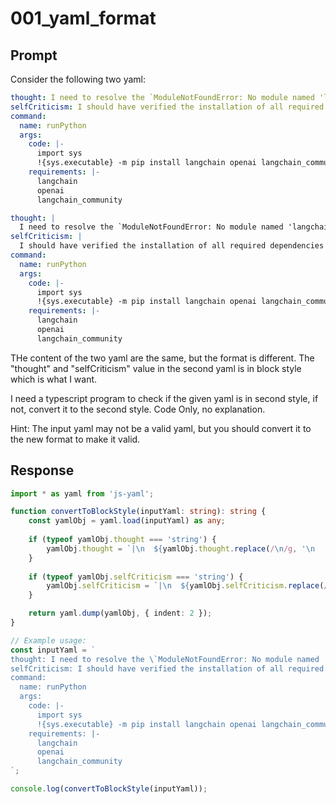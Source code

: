 # 001_yaml_format

## Prompt

Consider the following two yaml:

```yaml
thought: I need to resolve the `ModuleNotFoundError: No module named 'langchain_community'` error by ensuring that all necessary dependencies are correctly installed.
selfCriticism: I should have verified the installation of all required dependencies before running the code.
command:
  name: runPython
  args:
    code: |-
      import sys
      !{sys.executable} -m pip install langchain openai langchain_community
    requirements: |-
      langchain
      openai
      langchain_community
```

```yaml
thought: |
  I need to resolve the `ModuleNotFoundError: No module named 'langchain_community'` error by ensuring that all necessary dependencies are correctly installed.
selfCriticism: |
  I should have verified the installation of all required dependencies before running the code.
command:
  name: runPython
  args:
    code: |-
      import sys
      !{sys.executable} -m pip install langchain openai langchain_community
    requirements: |-
      langchain
      openai
      langchain_community
```

THe content of the two yaml are the same, but the format is different. The "thought" and "selfCriticism" value in the second yaml is in block style which is what I want. 

I need a typescript program to check if the given yaml is in second style, if not, convert it to the second style. Code Only, no explanation.

Hint: The input yaml may not be a valid yaml, but you should convert it to the new format to make it valid.

## Response

```typescript
import * as yaml from 'js-yaml';

function convertToBlockStyle(inputYaml: string): string {
    const yamlObj = yaml.load(inputYaml) as any;
    
    if (typeof yamlObj.thought === 'string') {
        yamlObj.thought = `|\n  ${yamlObj.thought.replace(/\n/g, '\n  ')}`;
    }
    
    if (typeof yamlObj.selfCriticism === 'string') {
        yamlObj.selfCriticism = `|\n  ${yamlObj.selfCriticism.replace(/\n/g, '\n  ')}`;
    }

    return yaml.dump(yamlObj, { indent: 2 });
}

// Example usage:
const inputYaml = `
thought: I need to resolve the \`ModuleNotFoundError: No module named 'langchain_community'\` error by ensuring that all necessary dependencies are correctly installed.
selfCriticism: I should have verified the installation of all required dependencies before running the code.
command:
  name: runPython
  args:
    code: |-
      import sys
      !{sys.executable} -m pip install langchain openai langchain_community
    requirements: |-
      langchain
      openai
      langchain_community
`;

console.log(convertToBlockStyle(inputYaml));
```

